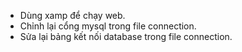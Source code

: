 - Dùng xamp để chạy web.
- Chỉnh lại cổng mysql trong file connection.
- Sửa lại bảng kết nối database trong file connection.
